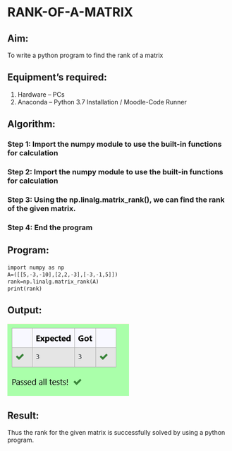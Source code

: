 # RANK-OF-A-MATRIX
## Aim:
To write a python program to find the rank of a matrix
## Equipment’s required:
1. 	Hardware – PCs
2. 	Anaconda – Python 3.7 Installation / Moodle-Code Runner
## Algorithm:
### Step 1: Import the numpy module to use the built-in functions for calculation
### Step 2: Import the numpy module to use the built-in functions for calculation
### Step 3: Using the np.linalg.matrix_rank(), we can find the rank of the given matrix.
### Step 4: End the program
## Program:
```
import numpy as np
A=([[5,-3,-10],[2,2,-3],[-3,-1,5]])
rank=np.linalg.matrix_rank(A)
print(rank)
```
## Output:
![OUTPUT](2.png)
## Result:
Thus the rank for the given matrix is successfully solved by  using a python program.

